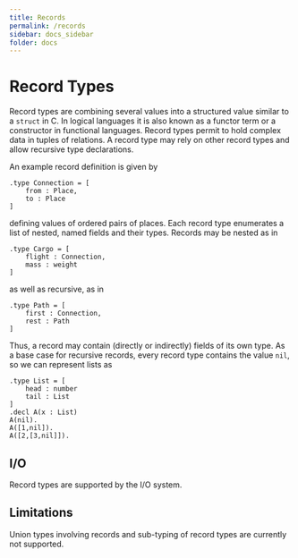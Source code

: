 ```yaml
---
title: Records
permalink: /records
sidebar: docs_sidebar
folder: docs
---
```


# Record Types

Record types are combining several values into a structured value similar to a `struct` in C. In logical languages it is also known as a functor term or a constructor in functional languages. Record types permit to hold complex data in tuples of relations. A record type may rely on other record types and allow recursive type declarations. 

An example record definition is given by
```
.type Connection = [
    from : Place,
    to : Place
]
```
defining values of ordered pairs of places. Each record type enumerates a list of nested, named fields and their types. Records may be nested as in
```
.type Cargo = [
    flight : Connection,
    mass : weight
]
```
as well as recursive, as in
```
.type Path = [
    first : Connection,
    rest : Path
]
```
Thus, a record may contain (directly or indirectly) fields of its own type. As a base case for recursive records, every record type contains the value `nil`, so we can represent lists as
```
.type List = [
    head : number
    tail : List
]
.decl A(x : List)
A(nil).
A([1,nil]).
A([2,[3,nil]]).
```

## I/O 

Record types are supported by the I/O system. 

## Limitations

Union types involving records and sub-typing of record types are currently not supported.
